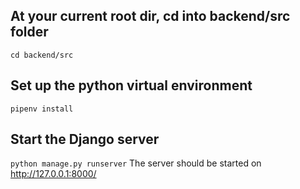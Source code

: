 ## At your current root dir, cd into backend/src folder
`cd backend/src`
## Set up the python virtual environment
`pipenv install`
## Start the Django server
`python manage.py runserver`
The server should be started on http://127.0.0.1:8000/
